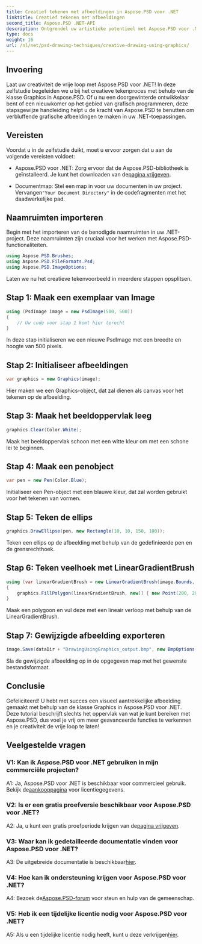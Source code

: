 ```yaml
---
title: Creatief tekenen met afbeeldingen in Aspose.PSD voor .NET
linktitle: Creatief tekenen met afbeeldingen
second_title: Aspose.PSD .NET-API
description: Ontgrendel uw artistieke potentieel met Aspose.PSD voor .NET! Volg onze tutorial voor creatief tekenen met Graphics.
type: docs
weight: 16
url: /nl/net/psd-drawing-techniques/creative-drawing-using-graphics/
---
```

## Invoering

Laat uw creativiteit de vrije loop met Aspose.PSD voor .NET! In deze zelfstudie begeleiden we u bij het creatieve tekenproces met behulp van de klasse Graphics in Aspose.PSD. Of u nu een doorgewinterde ontwikkelaar bent of een nieuwkomer op het gebied van grafisch programmeren, deze stapsgewijze handleiding helpt u de kracht van Aspose.PSD te benutten om verbluffende grafische afbeeldingen te maken in uw .NET-toepassingen.

## Vereisten

Voordat u in de zelfstudie duikt, moet u ervoor zorgen dat u aan de volgende vereisten voldoet:

-  Aspose.PSD voor .NET: Zorg ervoor dat de Aspose.PSD-bibliotheek is geïnstalleerd. Je kunt het downloaden van de[pagina vrijgeven](https://releases.aspose.com/psd/net/).

-  Documentmap: Stel een map in voor uw documenten in uw project. Vervangen`"Your Document Directory"` in de codefragmenten met het daadwerkelijke pad.

## Naamruimten importeren

Begin met het importeren van de benodigde naamruimten in uw .NET-project. Deze naamruimten zijn cruciaal voor het werken met Aspose.PSD-functionaliteiten.

```csharp
using Aspose.PSD.Brushes;
using Aspose.PSD.FileFormats.Psd;
using Aspose.PSD.ImageOptions;
```

Laten we nu het creatieve tekenvoorbeeld in meerdere stappen opsplitsen.

## Stap 1: Maak een exemplaar van Image

```csharp
using (PsdImage image = new PsdImage(500, 500))
{
    // Uw code voor stap 1 komt hier terecht
}
```

In deze stap initialiseren we een nieuwe PsdImage met een breedte en hoogte van 500 pixels.

## Stap 2: Initialiseer afbeeldingen

```csharp
var graphics = new Graphics(image);
```

Hier maken we een Graphics-object, dat zal dienen als canvas voor het tekenen op de afbeelding.

## Stap 3: Maak het beeldoppervlak leeg

```csharp
graphics.Clear(Color.White);
```

Maak het beeldoppervlak schoon met een witte kleur om met een schone lei te beginnen.

## Stap 4: Maak een penobject

```csharp
var pen = new Pen(Color.Blue);
```

Initialiseer een Pen-object met een blauwe kleur, dat zal worden gebruikt voor het tekenen van vormen.

## Stap 5: Teken de ellips

```csharp
graphics.DrawEllipse(pen, new Rectangle(10, 10, 150, 100));
```

Teken een ellips op de afbeelding met behulp van de gedefinieerde pen en de grensrechthoek.

## Stap 6: Teken veelhoek met LinearGradientBrush

```csharp
using (var linearGradientBrush = new LinearGradientBrush(image.Bounds, Color.Red, Color.White, 45f))
{
    graphics.FillPolygon(linearGradientBrush, new[] { new Point(200, 200), new Point(400, 200), new Point(250, 350) });
}
```

Maak een polygoon en vul deze met een lineair verloop met behulp van de LinearGradientBrush.

## Stap 7: Gewijzigde afbeelding exporteren

```csharp
image.Save(dataDir + "DrawingUsingGraphics_output.bmp", new BmpOptions());
```

Sla de gewijzigde afbeelding op in de opgegeven map met het gewenste bestandsformaat.

## Conclusie

Gefeliciteerd! U hebt met succes een visueel aantrekkelijke afbeelding gemaakt met behulp van de klasse Graphics in Aspose.PSD voor .NET. Deze tutorial beschrijft slechts het oppervlak van wat je kunt bereiken met Aspose.PSD, dus voel je vrij om meer geavanceerde functies te verkennen en je creativiteit de vrije loop te laten!

## Veelgestelde vragen

### V1: Kan ik Aspose.PSD voor .NET gebruiken in mijn commerciële projecten?

A1: Ja, Aspose.PSD voor .NET is beschikbaar voor commercieel gebruik. Bekijk de[aankooppagina](https://purchase.aspose.com/buy) voor licentiegegevens.

### V2: Is er een gratis proefversie beschikbaar voor Aspose.PSD voor .NET?

 A2: Ja, u kunt een gratis proefperiode krijgen van de[pagina vrijgeven](https://releases.aspose.com/).

### V3: Waar kan ik gedetailleerde documentatie vinden voor Aspose.PSD voor .NET?

 A3: De uitgebreide documentatie is beschikbaar[hier](https://reference.aspose.com/psd/net/).

### V4: Hoe kan ik ondersteuning krijgen voor Aspose.PSD voor .NET?

 A4: Bezoek de[Aspose.PSD-forum](https://forum.aspose.com/c/psd/34) voor steun en hulp van de gemeenschap.

### V5: Heb ik een tijdelijke licentie nodig voor Aspose.PSD voor .NET?

 A5: Als u een tijdelijke licentie nodig heeft, kunt u deze verkrijgen[hier](https://purchase.aspose.com/temporary-license/).
